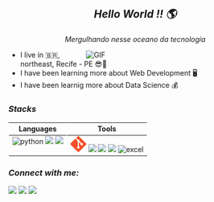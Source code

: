 ## <p align="center">*Hello World !! 🌎*</p>
*<p align="center">Mergulhando nesse oceano da tecnologia</p>*
<img align="right" alt="GIF" src="https://raw.githubusercontent.com/MicaelliMedeiros/micaellimedeiros/master/image/computer-illustration.png" width="350px" />

- I live in :brazil:, northeast, Recife - PE 😎:sunrise:
- I have been learning more about Web Development 🖥️
- I have been learnig more about Data Science 💰

### *Stacks*
<table>
    <thead>
        <th style="border-right: .2px solid rgba(255, 255, 255, .5); border-left:.2px solid rgba(255, 255, 255, .5)"><center>Languages</center></th>
        <th style="border-right: .2px solid rgba(255, 255, 255, .5)"> Tools </th>
    </thead>
    <tbody>
        <td valign="top">
            <img src="https://cdn.icon-icons.com/icons2/112/PNG/512/python_18894.png" alt="python" width="32" 
            />
            <img src="https://cdn.icon-icons.com/icons2/2415/PNG/512/html_original_wordmark_logo_icon_146478.png" width="32" 
            />
            <img src="https://cdn.icon-icons.com/icons2/2107/PNG/512/file_type_css_icon_130661.png" width="32"
            />
        </td>
        <td valign="top">
            <img src="https://raw.githubusercontent.com/devicons/devicon/master/icons/git/git-plain.svg" width="32"
            />
            <img src="https://raw.githubusercontent.com/dhanishgajjar/vscode-icons/master/png/default_dark.png" 
            width="32"
            />
            <img src="https://cdn.icon-icons.com/icons2/936/PNG/512/github-logo_icon-icons.com_73546.png" 
            width="32"
            />
            <img src="https://colab.research.google.com/img/colab_favicon_256px.png" 
            width="32"
            />
            <img src="https://img.icons8.com/color/452/microsoft-excel-2019--v1.png" alt="excel" width="32" 
            /> 
        </td>
    </tbody>
</table>

### *Connect with me:*
<a href="https://www.linkedin.com/in/bruno-c-amaral/"><img src="https://img.shields.io/badge/linkedin-0077B5.svg?style=for-the-badge&logo=linkedin&logoColor=white"></a>
<a href="https://www.instagram.com/brunoamaraldev/"><img src="https://img.shields.io/badge/instagram-E4405F.svg?style=for-the-badge&logo=instagram&logoColor=white"></a>
<a href="brunoamaral89680@gmail.com"><img src="https://img.shields.io/badge/e‑mail-D14836.svg?style=for-the-badge&logo=GMail&logoColor=white"></a> 

